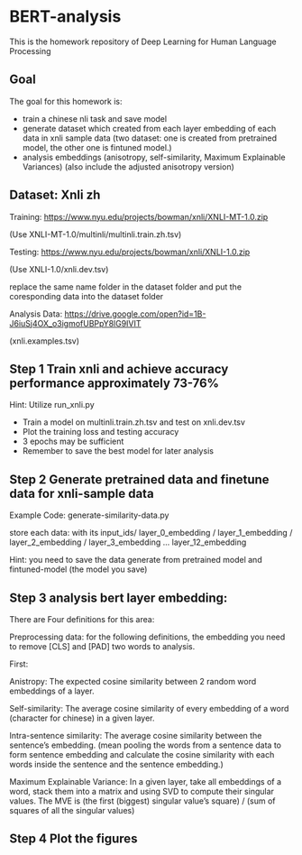 # BERT-analysis
This is the homework repository of Deep Learning for Human Language Processing 
## Goal
The goal for this homework is:
* train a chinese nli task and save model 
* generate dataset which created from each layer embedding of each data in xnli sample data (two dataset: one is created from pretrained model, the other one is fintuned model.)
* analysis embeddings (anisotropy, self-similarity, Maximum Explainable Variances) (also include the adjusted anisotropy version)

## Dataset: Xnli zh
Training:  https://www.nyu.edu/projects/bowman/xnli/XNLI-MT-1.0.zip  

(Use XNLI-MT-1.0/multinli/multinli.train.zh.tsv)

Testing:  https://www.nyu.edu/projects/bowman/xnli/XNLI-1.0.zip 

(Use XNLI-1.0/xnli.dev.tsv)

replace the same name folder in the dataset folder and put the coresponding data  into the dataset folder

Analysis Data: https://drive.google.com/open?id=1B-J6iuSj4OX_o3igmofUBPpY8lG9IVIT 

(xnli.examples.tsv)


## Step 1 Train xnli and achieve accuracy performance approximately 73-76%
Hint: Utilize run_xnli.py

* Train a model on multinli.train.zh.tsv and test on xnli.dev.tsv
* Plot the training loss and testing accuracy 
* 3 epochs may be sufficient
* Remember to save the best model for later analysis

## Step 2 Generate pretrained data and finetune data for xnli-sample data
Example Code: generate-similarity-data.py

store each data: with its input_ids/ layer_0_embedding / layer_1_embedding / layer_2_embedding / layer_3_embedding ... layer_12_embedding

Hint: you need to save the data generate from pretrained model and fintuned-model (the model you save)

## Step 3 analysis bert layer embedding:
There are Four definitions for this area:

Preprocessing data: for the following definitions, the embedding you need to remove [CLS] and [PAD] two words to analysis.

First:

  Anistropy:  The expected cosine similarity between 2 random word embeddings of a layer.
  
  Self-similarity:  The average cosine similarity of every embedding of a word (character for chinese) in a given layer.
  
  Intra-sentence similarity: The average cosine similarity between the sentence’s embedding. (mean pooling the words from a sentence data to form sentence embedding and calculate the cosine similarity with each words inside the sentence and the sentence embedding.)
  
  Maximum Explainable Variance: In a given layer, take all embeddings of a word, stack them into a matrix and using SVD to compute their singular values. The MVE is (the first (biggest) singular value’s square) / (sum of squares of all the singular values)
  
## Step 4 Plot the figures

  


